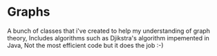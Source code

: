 # Graphs
 A bunch of classes that i've created to help my understanding of graph theory, 
 Includes algorithms such as Djikstra's algorithm impemented in Java, 
 Not the most efficient code but it does the job :-)
